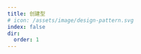 ```yaml
---
title: 创建型
# icon: /assets/image/design-pattern.svg
index: false
dir:
  order: 1
---
```


<Catalog />